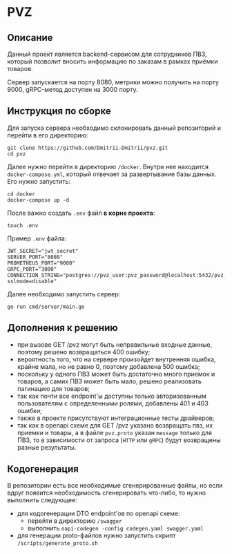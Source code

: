 # PVZ

## Описание 
Данный проект является backend-сервисом для сотрудников ПВЗ, который позволит вносить информацию по заказам в рамках приёмки товаров.

Сервер запускается на порту 8080, метрики можно получить на порту 9000, gRPC-метод доступен на 3000 порту.


## Инструкция по сборке
Для запуска сервера необходимо склонировать данный репозиторий и перейти в его директорию:
```
git clone https://github.com/Dmitrii-Dmitrii/pvz.git
cd pvz
```
Далее нужно перейти в директорию `/docker`. Внутри нее находится `docker-compose.yml`, который отвечает за развертывание базы данных. Его нужно запустить:
```
cd docker
docker-compose up -d
```
После важно создать `.env` файл **в корне проекта**:
```
touch .env
```
Пример `.env` файла:
```
JWT_SECRET="jwt_secret"
SERVER_PORT="8080"
PROMETHEUS_PORT="9000"
GRPC_PORT="3000"
CONNECTION_STRING="postgres://pvz_user:pvz_password@localhost:5432/pvz_database?sslmode=disable"
```
Далее необходимо запустить сервер:
```
go run cmd/server/main.go
```

## Дополнения к решению
- при вызове GET /pvz могут быть неправильные входные данные, поэтому решено возвращаться 400 ошибку;
- вероятность того, что на сервере произойдет внутренняя ошибка, крайне мала, но не равно 0, поэтому добавлена 500 ошибка;
- поскольку у одного ПВЗ может быть достаточно много приемок и товаров, а самих ПВЗ может быть мало, решено реализовать пагинацию для товаров;
- так как почти все endpoint'ы доступны только авторизованным пользователям с определенными ролями, добавлены 401 и 403 ошибки;
- также в проекте присутствуют интеграционные тесты драйверов;
- так как в openapi схеме для GET /pvz указано возвращать пвз, их приемки и товары, а в файле `pvz.proto` указан `message` только для ПВЗ, то в зависимости от запроса (`HTTP` или `gRPC`) будут возвращены разные результаты.

## Кодогенерация

В репозитории есть все необходимые сгенерированные файлы, но если вдруг появится необходимость сгенерировать что-либо, то нужно выполнить следующее:
- для кодогенерации DTO endpoint'ов по openapi схеме:
    - перейти в директорию `/swagger` 
    - выполнить `oapi-codegen -config codegen.yaml swagger.yaml`
- для генерации proto-файлов нужно запустить скрипт `/scripts/generate_proto.sh`